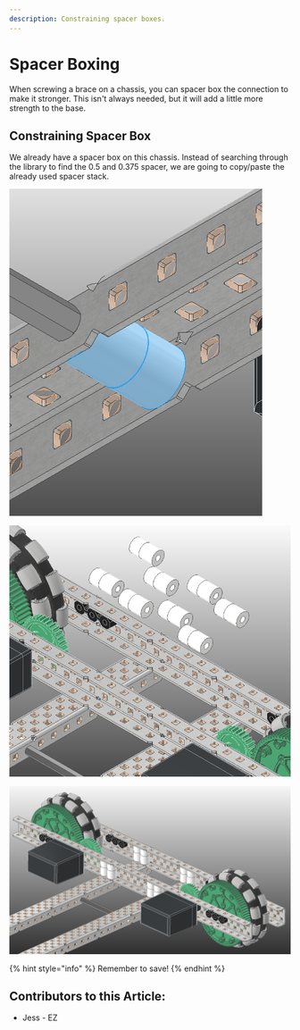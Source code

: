 ```yaml
---
description: Constraining spacer boxes.
---
```


# Spacer Boxing

When screwing a brace on a chassis, you can spacer box the connection to make it stronger.  This isn't always needed, but it will add a little more strength to the base.&#x20;

## Constraining Spacer Box

We already have a spacer box on this chassis.  Instead of searching through the library to find the 0.5 and 0.375 spacer, we are going to copy/paste the already used spacer stack.&#x20;

![Selected Spacer Box](<../../../../.gitbook/assets/image (164).png>)

![Gathering Parts](<../../../../.gitbook/assets/image (28).png>)

![Completed Spacer Boxes](<../../../../.gitbook/assets/image (70).png>)

{% hint style="info" %}
Remember to save!
{% endhint %}



## Contributors to this Article:

* Jess - EZ
